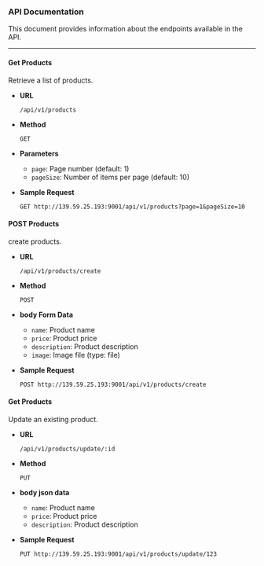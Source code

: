 ### API Documentation

This document provides information about the endpoints available in the API.

---

#### Get Products

Retrieve a list of products.

- **URL**

  `/api/v1/products`

- **Method**

  `GET`

- **Parameters**

  - `page`: Page number (default: 1)
  - `pageSize`: Number of items per page (default: 10)

- **Sample Request**

  ```http
  GET http://139.59.25.193:9001/api/v1/products?page=1&pageSize=10
  ```

#### POST Products

create products.

- **URL**

  `/api/v1/products/create`

- **Method**

  `POST`

- **body Form Data**

  - `name`: Product name
  - `price`: Product price
  - `description`: Product description
  - `image`: Image file (type: file)

- **Sample Request**

  ```http
  POST http://139.59.25.193:9001/api/v1/products/create
  ```

#### Get Products

Update an existing product.

- **URL**

  `/api/v1/products/update/:id`

- **Method**

  `PUT`

- **body json data**

  - `name`: Product name
  - `price`: Product price
  - `description`: Product description

- **Sample Request**

  ```http
  PUT http://139.59.25.193:9001/api/v1/products/update/123
  ```

